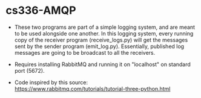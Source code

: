 # cs336-AMQP

- These two programs are part of a simple logging system, and are meant
  to be used alongside one another. In this logging system, every running 
  copy of the receiver program (receive_logs.py) will get the messages sent 
  by the sender program (emit_log.py). Essentially, published log messages 
  are going to be broadcast to all the receivers.
  
- Requires installing RabbitMQ and running it on "localhost" on standard
  port (5672).
  
- Code inspired by this source:
	https://www.rabbitmq.com/tutorials/tutorial-three-python.html
